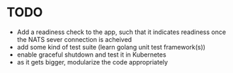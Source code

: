 # TODO
- Add a readiness check to the app, such that it indicates readiness once the NATS sever connection is acheived
- add some kind of test suite (learn golang unit test framework(s))
- enable graceful shutdown and test it in Kubernetes
- as it gets bigger, modularize the code appropriately
